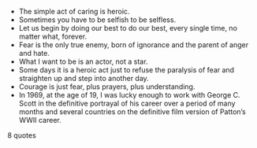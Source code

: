  - The simple act of caring is heroic.
 - Sometimes you have to be selfish to be selfless.
 - Let us begin by doing our best to do our best, every single time, no matter what, forever.
 - Fear is the only true enemy, born of ignorance and the parent of anger and hate.
 - What I want to be is an actor, not a star.
 - Some days it is a heroic act just to refuse the paralysis of fear and straighten up and step into another day.
 - Courage is just fear, plus prayers, plus understanding.
 - In 1969, at the age of 19, I was lucky enough to work with George C. Scott in the definitive portrayal of his career over a period of many months and several countries on the definitive film version of Patton’s WWII career.

8 quotes